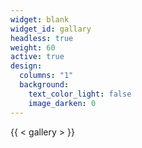 ```yaml
---
widget: blank
widget_id: gallary
headless: true
weight: 60
active: true
design:
  columns: "1"
  background:
    text_color_light: false
    image_darken: 0
---
```


{{ < gallery > }}
